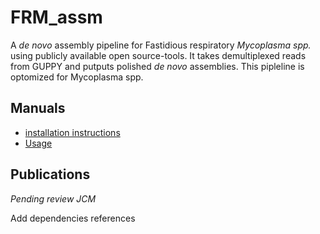 FRM_assm
==============

A *de novo* assembly pipeline for Fastidious respiratory *Mycoplasma spp.* using publicly available open source-tools. It takes demultiplexed reads from GUPPY and putputs polished *de novo* assemblies. This pipleline is optomized for Mycoplasma spp. 

Manuals
-------

- [installation instructions](INSTALL.md)
- [Usage](USAGE.md)

Publications
------------
*Pending review JCM*

Add dependencies references